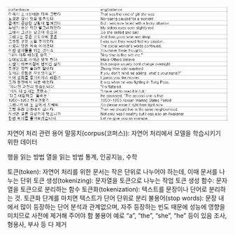![image](3df6bab1654d43ddb6a70c4a359b17a1.png)

자연어 처리 관련 용어
말뭉치(corpus(코퍼스)): 자연어 처리에서 모델을 학습시키기 위한
데이터

행을 읽는 방법
열을 읽는 방법
통계, 인공지능, 수학

토큰(token): 자연어 처리를 위한 문서는 작은 단위로 나누어야 하는데, 이때 문서를 나누는 단위
토큰 생성(tokenizing): 문자열을 토큰으로 나누는 작업
토큰 생성 함수: 문자열을 토큰으로 분리하는 함수
토큰화(tokenization): 텍스트를 문장이나 단어로 분리하는 것. 토큰화 단계를 마치면 텍스트가 단어 단위로 분리
불용어(stop words): 문장 내에서 많이 등장하는 단어
분석과 관계없으며, 자주 등장하는 빈도 때문에 성능에 영향을 미치므로 사전에 제거해 주어야 함
불용어 예로 “a”, “the”, “she”, “he” 등이 있음
조사, 형용사, 부사 등 다 제거
